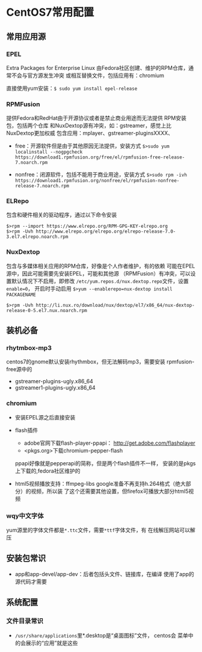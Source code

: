 #	CentOS7常用配置

##	常用应用源

###	EPEL

Extra Packages for Enterprise Linux
由Fedora社区创建、维护的RPM仓库，通常不会与官方源发生冲突
或相互替换文件，包括应用有：chromium

直接使用yum安装：`$ sudo yum install epel-release`

###	RPMFusion

提供Fedora和RedHat由于开源协议或者是禁止商业用途而无法提供
RPM安装包，包括两个仓库
和NuxDextop源有冲突，如：gstreamer，感觉上比NuxDextop更加权威
包含应用：mplayer、gstreamer-pluginsXXXX、

-	free：开源软件但是由于其他原因无法提供，安装方式
	`$>sudo yum localinstall --nogpgcheck https://download1.rpmfusion.org/free/el/rpmfusion-free-release-7.noarch.rpm`

-	nonfree：闭源软件，包括不能用于商业用途，安装方式
	`$>sudo rpm -ivh https://download1.rpmfusion.org/nonfree/el/rpmfusion-nonfree-release-7.noarch.rpm`

###	ELRepo

包含和硬件相关的驱动程序，通过以下命令安装

	$>rpm --import https://www.elrepo.org/RPM-GPG-KEY-elrepo.org
	$>rpm -Uvh http://www.elrepo.org/elrepo.org/elrepo-release-7.0-3.el7.elrepo.noarch.rpm

###	NuxDextop

包含与多媒体相关应用的RPM仓库，好像是个人作者维护，有的依赖
可能在EPEL源中，因此可能需要先安装EPEL，可能和其他源
（RPMFusion）有冲突，可以设置默认情况下不启用，即修改
`/etc/yum.repos.d/nux.dextop.repo`文件，设置`enable=0`，
开启时手动启用
`$>yum --enablerepo=nux-dextop install PACKAGENAME`

	$>rpm -Uvh http://li.nux.ro/download/nux/dextop/el7/x86_64/nux-dextop-release-0-5.el7.nux.noarch.rpm

		
			
## 装机必备

###	rhytmbox-mp3

centos7的gnome默认安装rhythmbox，但无法解码mp3，需要安装 
rpmfusion-free源中的

-	gstreamer-plugins-ugly.x86_64
-	gstreamer1-plugins-ugly.x86_64


### chromium
		
-	安装EPEL源之后直接安装

-	flash插件

	-	adobe官网下载flash-player-ppapi：
		<http://get.adobe.com/flashplayer>
	-	<pkgs.org>下载chromium-pepper-flash

	ppapi好像就是pepperapi的简称，但是两个flash插件不一样，
	安装的是pkgs上下载的,fedora社区维护的

-	html5视频播放支持：ffmpeg-libs
	google准备不再支持h.264格式（绝大部分）的视频，所以装
	了这个还需要其他设置，但firefox可播放大部分html5视频

###	wqy中文字体

yum源里的字体文件都是`*.ttc`文件，需要`*ttf`字体文件，有
在线解压网站可以解压

##	安装包常识

-	app和app-devel/app-dev：后者包括头文件、链接库，在编译
	使用了app的源代码才需要

##	系统配置

###	文件目录常识

-	`/usr/share/applications`里*.desktop是“桌面图标”文件，
	centos会 菜单中的会展示的“应用”就是这些

